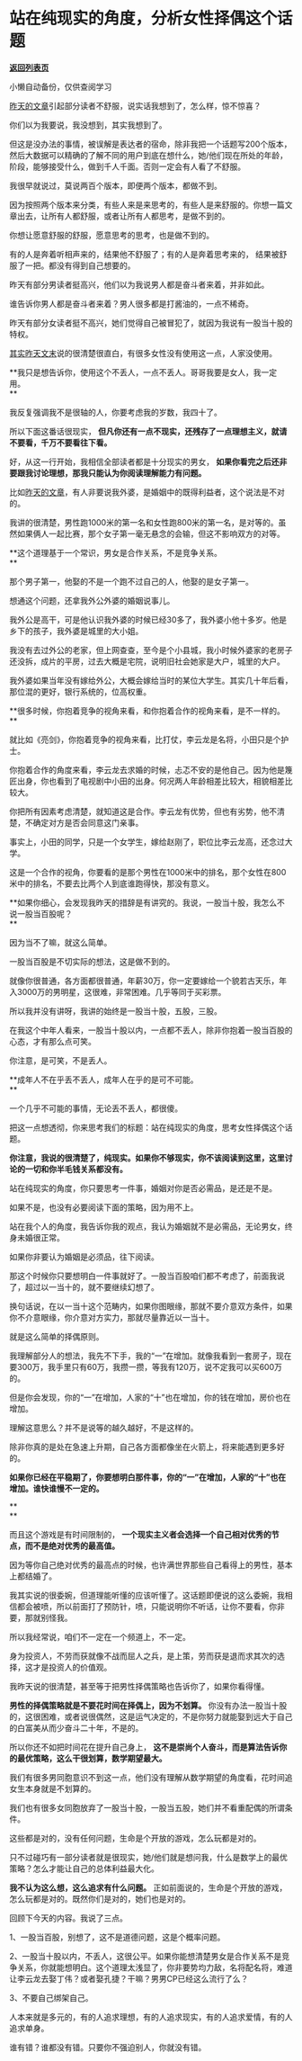 # 站在纯现实的角度，分析女性择偶这个话题

[**返回列表页**](/gzh/记忆承载3)

小懒自动备份，仅供查阅学习

[昨天的文章](http://mp.weixin.qq.com/s?__biz=MzU3NDc5Nzc0NQ==&mid=2247500485&idx=2&sn=bb6bbb43577dcf2c3f478eb1c858c6c8&chksm=fd2e601bca59e90daf0703ef23166e85e63520564df9ad64c1c38332c58fee68a0bf9fe568b6&scene=21#wechat_redirect)引起部分读者不舒服，说实话我想到了，怎么样，惊不惊喜？

  

你们以为我要说，我没想到，其实我想到了。

  

但这是没办法的事情，被误解是表达者的宿命，除非我把一个话题写200个版本，然后大数据可以精确的了解不同的用户到底在想什么，她/他们现在所处的年龄，阶段，能够接受什么，做到千人千面。否则一定会有人看了不舒服。  

  

我很早就说过，莫说两百个版本，即便两个版本，都做不到。  

  

因为按照两个版本来分类，有些人来是来思考的，有些人是来舒服的。你想一篇文章出去，让所有人都舒服，或者让所有人都思考，是做不到的。  

  

你想让愿意舒服的舒服，愿意思考的思考，也是做不到的。

  

有的人是奔着听相声来的，结果他不舒服了；有的人是奔着思考来的， 结果被舒服了一把。都没有得到自己想要的。

  

昨天有部分男读者挺高兴，他们以为我说男人都是奋斗者来着，并非如此。  

  

谁告诉你男人都是奋斗者来着？男人很多都是打酱油的，一点不稀奇。  

  

昨天有部分女读者挺不高兴，她们觉得自己被冒犯了，就因为我说有一股当十股的特权。  

  

[其实昨天文末](http://mp.weixin.qq.com/s?__biz=MzU3NDc5Nzc0NQ==&mid=2247500485&idx=2&sn=bb6bbb43577dcf2c3f478eb1c858c6c8&chksm=fd2e601bca59e90daf0703ef23166e85e63520564df9ad64c1c38332c58fee68a0bf9fe568b6&scene=21#wechat_redirect)说的很清楚很直白，有很多女性没有使用这一点，人家没使用。  

  

 **我只是想告诉你，使用这个不丢人，一点不丢人。哥哥我要是女人，我一定用。  
**

  

我反复强调我不是很轴的人，你要考虑我的岁数，我四十了。

  

所以下面这番话很现实， **但凡你还有一点不现实，还残存了一点理想主义，就请不要看，千万不要看往下看。**  

  

好，从这一行开始，我相信全部读者都是十分现实的男女， **如果你看完之后还非要跟我讨论理想，那我只能认为你阅读理解能力有问题。**  

  

比如[昨天的文章](http://mp.weixin.qq.com/s?__biz=MzU3NDc5Nzc0NQ==&mid=2247500485&idx=2&sn=bb6bbb43577dcf2c3f478eb1c858c6c8&chksm=fd2e601bca59e90daf0703ef23166e85e63520564df9ad64c1c38332c58fee68a0bf9fe568b6&scene=21#wechat_redirect)，有人非要说我外婆，是婚姻中的既得利益者，这个说法是不对的。

  

我讲的很清楚，男性跑1000米的第一名和女性跑800米的第一名，是对等的。虽然如果俩人一起比赛，那个女子第一毫无悬念的会输，但这不影响双方的对等。

  

 **这个道理基于一个常识，男女是合作关系，不是竞争关系。  
**

  

那个男子第一，他娶的不是一个跑不过自己的人，他娶的是女子第一。  

  

想通这个问题，还拿我外公外婆的婚姻说事儿。  

  

我外公是高干，可是他认识我外婆的时候已经30多了，我外婆小他十多岁。他是乡下的孩子，我外婆是城里的大小姐。

  

我没有去过外公的老家，但上网查查，至今是个小县城，我小时候外婆家的老房子还没拆，成片的平房，过去大概是宅院，说明旧社会她家是大户，城里的大户。  

  

我外婆如果当年没有嫁给外公，大概会嫁给当时的某位大学生。其实几十年后看，那位混的更好，银行系统的，位高权重。  

  

 **很多时候，你抱着竞争的视角来看，和你抱着合作的视角来看，是不一样的。  
**

  

就比如《亮剑》，你抱着竞争的视角来看，比打仗，李云龙是名将，小田只是个护士。

  

你抱着合作的角度来看，李云龙去求婚的时候，忐忑不安的是他自己。因为他是篾匠出身，你也看到了电视剧中小田的出身。何况两人年龄相差比较大，相貌相差比较大。

  

你把所有因素考虑清楚，就知道这是合作。李云龙有优势，但也有劣势，他不清楚，不确定对方是否会同意这门亲事。  

  

事实上，小田的同学，只是一个女学生，嫁给赵刚了，职位比李云龙高，还念过大学。

  

这是一个合作的视角，你要看的是那个男性在1000米中的排名，那个女性在800米中的排名，不要去比两个人到底谁跑得快，那没有意义。  

  

 **如果你细心，会发现我昨天的措辞是有讲究的。我说，一股当十股，我怎么不说一股当百股呢？  
**

  

因为当不了嘛，就这么简单。

  

一股当百股是不切实际的想法，这是做不到的。  

  

就像你很普通，各方面都很普通，年薪30万，你一定要嫁给一个貌若古天乐，年入3000万的男明星，这很难，非常困难。几乎等同于买彩票。

  

所以我并没有讲呀，我讲的始终是一股当十股，五股，三股。  

  

在我这个中年人看来，一股当十股以内，一点都不丢人，除非你抱着一股当百股的心态，才有那么点可笑。  

  

你注意，是可笑，不是丢人。

  

 **成年人不在乎丢不丢人，成年人在乎的是可不可能。  
**

  

一个几乎不可能的事情，无论丢不丢人，都很傻。  

  

把这一点想透彻，你来思考我们的标题：站在纯现实的角度，思考女性择偶这个话题。  

  

 **你注意，我说的很清楚了，纯现实。如果你不够现实，你不该阅读到这里，这里讨论的一切和你半毛钱关系都没有。**

  

站在纯现实的角度，你只要思考一件事，婚姻对你是否必需品，是还是不是。

  

如果不是，也没有必要阅读下面的策略，因为用不上。

  

站在我个人的角度，我告诉你我的观点，我认为婚姻就不是必需品，无论男女，终身未婚很正常。

  

如果你非要认为婚姻是必须品，往下阅读。  

  

那这个时候你只要想明白一件事就好了。一股当百股咱们都不考虑了，前面我说了，超过以一当十的，就不要继续幻想了。  

  

换句话说，在以一当十这个范畴内，如果你图眼缘，那就不要介意双方条件，如果你不介意眼缘，你介意对方实力，那就尽量靠近以一当十。  

  

就是这么简单的择偶原则。  

  

我理解部分人的想法，我先不下手，我的“一”在增加。就像我看到一套房子，现在要300万，我手里只有60万，我攒一攒，等我有120万，说不定我可以买600万的。  

  

但是你会发现，你的“一”在增加，人家的“十”也在增加，你的钱在增加，房价也在增加。  

  

理解这意思么？并不是说等的越久越好，不是这样的。  

  

除非你真的是处在急速上升期，自己各方面都像坐在火箭上，将来能遇到更多好的。

  

 **如果你已经在平稳期了，你要想明白那件事，你的“一”在增加，人家的“十”也在增加。谁快谁慢不一定的。**

 **  
**

而且这个游戏是有时间限制的， **一个现实主义者会选择一个自己相对优秀的节点，而不是绝对优秀的最高值。**  

  

因为等你自己绝对优秀的最高点的时候，也许满世界那些自己看得上的男性，基本上都结婚了。

  

我其实说的很委婉，但道理能听懂的应该听懂了。这话题即便说的这么委婉，我相信都会被喷，所以前面打了预防针，喷，只能说明你不听话，让你不要看，你非要，那就别怪我。

  

所以我经常说，咱们不一定在一个频道上，不一定。  

  

身为投资人，不劳而获就像不战而屈人之兵，是上策，劳而获是退而求其次的选择，这才是投资人的价值观。  

  

我昨天说的很清楚，甚至等于把男性择偶策略也告诉你了，如果你看得懂。  

  

 **男性的择偶策略就是不要花时间在择偶上，因为不划算。**
你没有办法一股当十股的，这很困难，或者说很偶然，这是运气决定的，不是你努力就能娶到远大于自己的白富美从而少奋斗二十年，不是的。

  

所以你还不如把时间花在提升自己身上， **这不是崇尚个人奋斗，而是算法告诉你的最优策略，这么干很划算，数学期望最大。**

  

我们有很多男同胞意识不到这一点，他们没有理解从数学期望的角度看，花时间追女生本身就是不划算的。  

  

我们也有很多女同胞放弃了一股当十股，一股当五股，她们并不看重配偶的所谓条件。

  

这些都是对的，没有任何问题，生命是个开放的游戏，怎么玩都是对的。

  

只不过碰巧有一部分读者就是很现实，她/他们就是想问我，什么是数学上的最优策略？怎么才能让自己的总体利益最大化。

  

 **我不认为这么想，这么追求有什么问题。** 正如前面说的，生命是个开放的游戏，怎么玩都是对的。既然你们是对的，她们也是对的。

  

回顾下今天的内容。我说了三点。  

  

1、一股当百股，别想了，这不是道德问题，这是个概率问题。

2、一股当十股以内，不丢人，这很公平。如果你能想清楚男女是合作关系不是竞争关系，你就能想明白。这个道理太浅显了，你非要势均力敌，名将配名将，难道让李云龙去娶丁伟？或者娶孔捷？干嘛？男男CP已经这么流行了么？

3、不要自己绑架自己。

  

人本来就是多元的，有的人追求理想，有的人追求现实，有的人追求爱情，有的人追求单身。

  

谁有错？谁都没有错。只要你不强迫别人，你就没有错。

